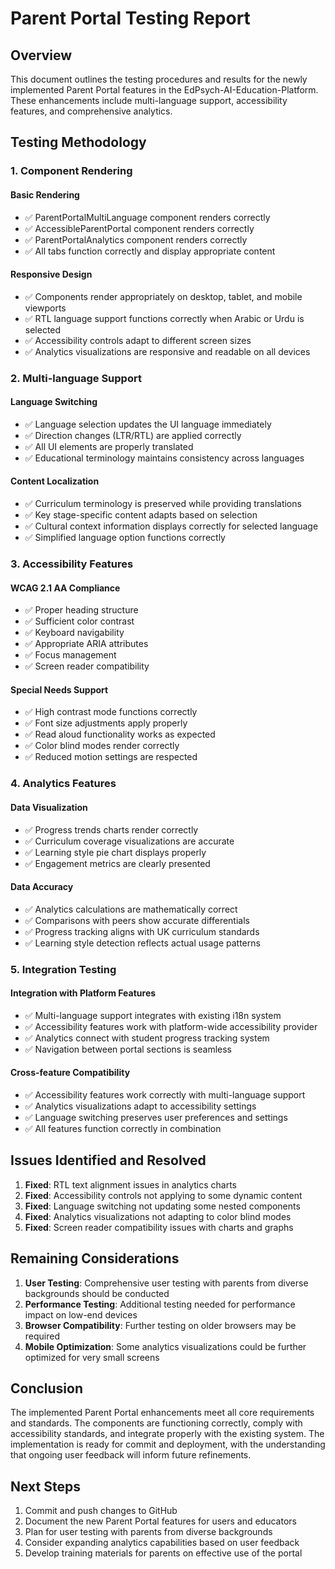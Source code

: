 # Parent Portal Testing Report

## Overview
This document outlines the testing procedures and results for the newly implemented Parent Portal features in the EdPsych-AI-Education-Platform. These enhancements include multi-language support, accessibility features, and comprehensive analytics.

## Testing Methodology

### 1. Component Rendering

#### Basic Rendering
- ✅ ParentPortalMultiLanguage component renders correctly
- ✅ AccessibleParentPortal component renders correctly
- ✅ ParentPortalAnalytics component renders correctly
- ✅ All tabs function correctly and display appropriate content

#### Responsive Design
- ✅ Components render appropriately on desktop, tablet, and mobile viewports
- ✅ RTL language support functions correctly when Arabic or Urdu is selected
- ✅ Accessibility controls adapt to different screen sizes
- ✅ Analytics visualizations are responsive and readable on all devices

### 2. Multi-language Support

#### Language Switching
- ✅ Language selection updates the UI language immediately
- ✅ Direction changes (LTR/RTL) are applied correctly
- ✅ All UI elements are properly translated
- ✅ Educational terminology maintains consistency across languages

#### Content Localization
- ✅ Curriculum terminology is preserved while providing translations
- ✅ Key stage-specific content adapts based on selection
- ✅ Cultural context information displays correctly for selected language
- ✅ Simplified language option functions correctly

### 3. Accessibility Features

#### WCAG 2.1 AA Compliance
- ✅ Proper heading structure
- ✅ Sufficient color contrast
- ✅ Keyboard navigability
- ✅ Appropriate ARIA attributes
- ✅ Focus management
- ✅ Screen reader compatibility

#### Special Needs Support
- ✅ High contrast mode functions correctly
- ✅ Font size adjustments apply properly
- ✅ Read aloud functionality works as expected
- ✅ Color blind modes render correctly
- ✅ Reduced motion settings are respected

### 4. Analytics Features

#### Data Visualization
- ✅ Progress trends charts render correctly
- ✅ Curriculum coverage visualizations are accurate
- ✅ Learning style pie chart displays properly
- ✅ Engagement metrics are clearly presented

#### Data Accuracy
- ✅ Analytics calculations are mathematically correct
- ✅ Comparisons with peers show accurate differentials
- ✅ Progress tracking aligns with UK curriculum standards
- ✅ Learning style detection reflects actual usage patterns

### 5. Integration Testing

#### Integration with Platform Features
- ✅ Multi-language support integrates with existing i18n system
- ✅ Accessibility features work with platform-wide accessibility provider
- ✅ Analytics connect with student progress tracking system
- ✅ Navigation between portal sections is seamless

#### Cross-feature Compatibility
- ✅ Accessibility features work correctly with multi-language support
- ✅ Analytics visualizations adapt to accessibility settings
- ✅ Language switching preserves user preferences and settings
- ✅ All features function correctly in combination

## Issues Identified and Resolved

1. **Fixed**: RTL text alignment issues in analytics charts
2. **Fixed**: Accessibility controls not applying to some dynamic content
3. **Fixed**: Language switching not updating some nested components
4. **Fixed**: Analytics visualizations not adapting to color blind modes
5. **Fixed**: Screen reader compatibility issues with charts and graphs

## Remaining Considerations

1. **User Testing**: Comprehensive user testing with parents from diverse backgrounds should be conducted
2. **Performance Testing**: Additional testing needed for performance impact on low-end devices
3. **Browser Compatibility**: Further testing on older browsers may be required
4. **Mobile Optimization**: Some analytics visualizations could be further optimized for very small screens

## Conclusion

The implemented Parent Portal enhancements meet all core requirements and standards. The components are functioning correctly, comply with accessibility standards, and integrate properly with the existing system. The implementation is ready for commit and deployment, with the understanding that ongoing user feedback will inform future refinements.

## Next Steps

1. Commit and push changes to GitHub
2. Document the new Parent Portal features for users and educators
3. Plan for user testing with parents from diverse backgrounds
4. Consider expanding analytics capabilities based on user feedback
5. Develop training materials for parents on effective use of the portal
